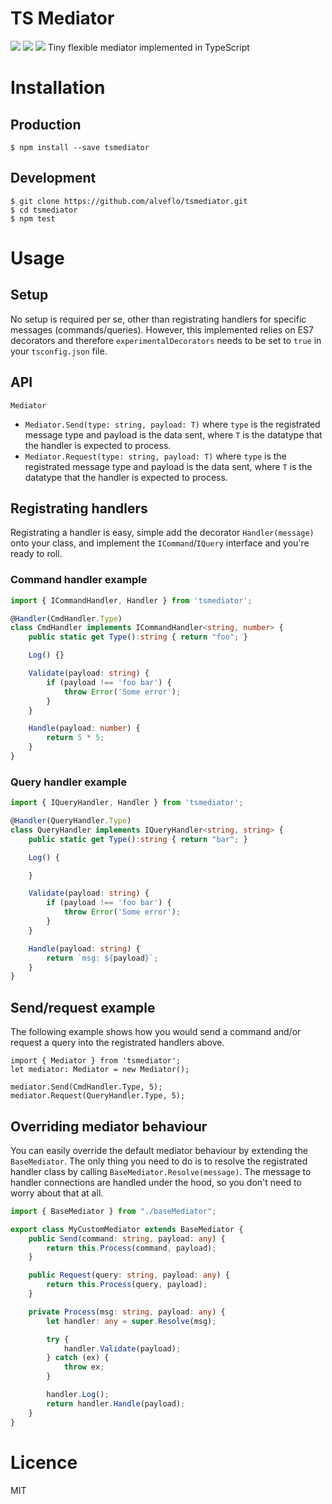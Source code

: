 # TS Mediator

<a href="https://travis-ci.org/alveflo/html5ify"><img src="https://travis-ci.org/alveflo/tsmediator.svg?branch=master"/></a>
<a href="https://www.npmjs.com/package/tsmediator"><img src="https://badge.fury.io/js/tsmediator.svg"/></a>
<a href="https://www.npmjs.com/package/tsmediator"><img src="https://img.shields.io/npm/l/express.svg?maxAge=2592000"/></a>
Tiny flexible mediator implemented in TypeScript

# Installation
## Production
```
$ npm install --save tsmediator
```

## Development
```
$ git clone https://github.com/alveflo/tsmediator.git
$ cd tsmediator
$ npm test
```

# Usage
## Setup
No setup is required per se, other than registrating handlers for specific messages (commands/queries). However, this implemented relies on ES7 decorators and therefore `experimentalDecorators` needs to be set to `true` in your `tsconfig.json` file.

## API
`Mediator`
- `Mediator.Send(type: string, payload: T)` where `type` is the registrated message type and payload is the data sent, where `T` is the datatype that the handler is expected to process.
- `Mediator.Request(type: string, payload: T)` where `type` is the registrated message type and payload is the data sent, where `T` is the datatype that the handler is expected to process.

## Registrating handlers
Registrating a handler is easy, simple add the decorator `Handler(message)` onto your class, and implement the `ICommand`/`IQuery` interface and you're ready to roll.
### Command handler example
```TypeScript
import { ICommandHandler, Handler } from 'tsmediator';

@Handler(CmdHandler.Type)
class CmdHandler implements ICommandHandler<string, number> {
    public static get Type():string { return "foo"; }

    Log() {}

    Validate(payload: string) {
        if (payload !== 'foo bar') {
            throw Error('Some error');
        }
    }

    Handle(payload: number) {
        return 5 * 5;
    }
}    
```

### Query handler example
```TypeScript
import { IQueryHandler, Handler } from 'tsmediator';

@Handler(QueryHandler.Type)
class QueryHandler implements IQueryHandler<string, string> {
    public static get Type():string { return "bar"; }

    Log() {

    }

    Validate(payload: string) {
        if (payload !== 'foo bar') {
            throw Error('Some error');
        }
    }

    Handle(payload: string) {
        return `msg: ${payload}`;
    }
}
```
## Send/request example
The following example shows how you would send a command and/or request a query into the registrated handlers above.
```
import { Mediator } from 'tsmediator';
let mediator: Mediator = new Mediator();

mediator.Send(CmdHandler.Type, 5);
mediator.Request(QueryHandler.Type, 5);
```
## Overriding mediator behaviour
You can easily override the default mediator behaviour by extending the `BaseMediator`. The only thing you need to do is to resolve the registrated handler class by calling `BaseMediator.Resolve(message)`. The message to handler connections are handled under the hood, so you don't need to worry about that at all.
```TypeScript
import { BaseMediator } from "./baseMediator";

export class MyCustomMediator extends BaseMediator {
    public Send(command: string, payload: any) {
        return this.Process(command, payload);
    }

    public Request(query: string, payload: any) {
        return this.Process(query, payload);
    }

    private Process(msg: string, payload: any) {
        let handler: any = super.Resolve(msg);

        try {
            handler.Validate(payload);
        } catch (ex) {
            throw ex;
        }

        handler.Log();
        return handler.Handle(payload);
    }
}
```

# Licence
MIT
